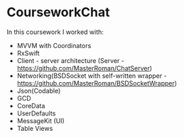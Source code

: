 # CourseworkChat

In this coursework I worked with:
  - MVVM with Coordinators
  - RxSwift
  - Client - server architecture (Server - https://github.com/MasterRoman/ChatServer)
  - Networking(BSDSocket with self-written wrapper - https://github.com/MasterRoman/BSDSocketWrapper)
  - Json(Codable) 
  - GCD
  - CoreData
  - UserDefaults
  - MessageKit (UI)
  - Table Views
  
